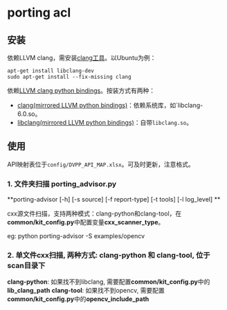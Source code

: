 # porting acl

## 安装

依赖LLVM clang，需安装[clang工具](https://releases.llvm.org/)。以Ubuntu为例：

```shell
apt-get install libclang-dev
sudo apt-get install --fix-missing clang
```

依赖[LLVM clang python bindings](https://github.com/llvm/llvm-project/tree/main/clang/bindings/python)。按装方式有两种：

- [clang(mirrored LLVM python bindings)](https://pypi.org/project/clang/)：依赖系统库，如`libclang-6.0.so。
- [libclang(mirrored LLVM python bindings)](https://readthedocs.org/projects/libclang/)：自带`libclang.so`。

## 使用

API映射表位于`config/DVPP_API_MAP.xlsx`。可及时更新，注意格式。

### 1. 文件夹扫描 porting_advisor.py

**porting-advisor [-h] [-s source] [-f report-type] [-t tools] [-l log_level] **

cxx源文件扫描，支持两种模式：clang-python和clang-tool，在**common/kit_config.py**中配置变量**cxx_scanner_type**。

eg: python porting-advisor -S examples/opencv

### 2. 单文件cxx扫描, 两种方式: clang-python 和 clang-tool, 位于scan目录下

**clang-python**: 如果找不到libclang, 需要配置**common/kit_config.py**中的**lib_clang_path**
**clang-tool**: 如果找不到opencv, 需要配置**common/kit_config.py**中的**opencv_include_path**
